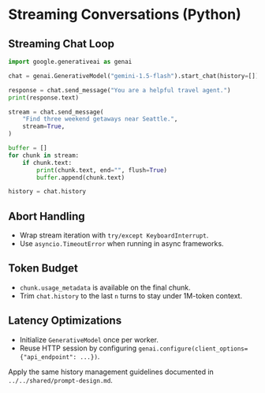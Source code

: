 # Streaming Conversations (Python)

## Streaming Chat Loop

```python
import google.generativeai as genai

chat = genai.GenerativeModel("gemini-1.5-flash").start_chat(history=[])

response = chat.send_message("You are a helpful travel agent.")
print(response.text)

stream = chat.send_message(
    "Find three weekend getaways near Seattle.",
    stream=True,
)

buffer = []
for chunk in stream:
    if chunk.text:
        print(chunk.text, end="", flush=True)
        buffer.append(chunk.text)

history = chat.history
```

## Abort Handling
- Wrap stream iteration with `try/except KeyboardInterrupt`.
- Use `asyncio.TimeoutError` when running in async frameworks.

## Token Budget
- `chunk.usage_metadata` is available on the final chunk.
- Trim `chat.history` to the last `n` turns to stay under 1M-token context.

## Latency Optimizations
- Initialize `GenerativeModel` once per worker.
- Reuse HTTP session by configuring `genai.configure(client_options={"api_endpoint": ...})`.

Apply the same history management guidelines documented in `../../shared/prompt-design.md`.
